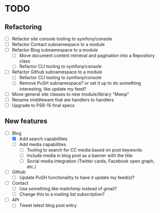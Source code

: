 # TODO

## Refactoring

- [ ] Refactor site console tooling to symfony/console
- [ ] Refactor Contact subnamespace to a module
- [ ] Refactor Blog subnamespace to a module
  - [ ] Move document content retrieval and pagination into a Repository class
  - [ ] Refactor CLI tooling to symfony/console
- [ ] Refactor Github subnamespace to a module
  - [ ] Refactor CLI tooling to symfony/console
  - [ ] Remove PuSH subnamespace? or set it up to do something interesting, like
    update my feed?
- [ ] Move general site classes to new module/library "Mwop"
- [ ] Rename middleware that are handlers to handlers
- [ ] Upgrade to PSR-15 final specs

## New features

- [ ] Blog
  - [x] Add search capabilities
  - [ ] Add media capabilities
    - [ ] Tooling to search for CC media based on post keywords
    - [ ] Include media in blog post as a banner with the title
    - [ ] Social media integration (Twitter cards, Facebook open graph, etc.)
- [ ] Github
  - [ ] Update PuSH functionality to have it update my feed(s)?
- [ ] Contact
  - [ ] Use something like mailchimp instead of gmail?
  - [ ] Change this to a mailing list subscription?
- [ ] API
  - [ ] Tweet latest blog post entry
